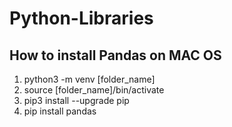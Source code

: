 # Python-Libraries

## How to install Pandas on MAC OS
  1. python3 -m venv [folder_name]
  2. source [folder_name]/bin/activate
  3. pip3 install --upgrade pip
  4. pip install pandas



